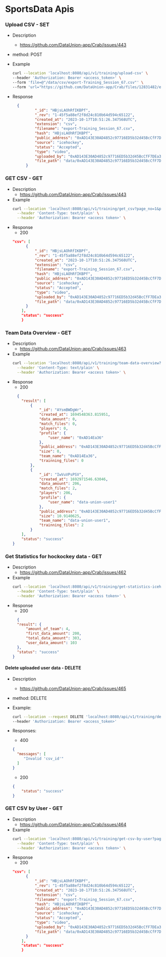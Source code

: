 # SportsData Apis

### Upload CSV - SET

- Description
  - https://github.com/DataUnion-app/Crab/issues/443
- method: POST
- Example
  ```bash
  curl --location 'localhost:8080/api/v1/training/upload-csv' \
  --header 'Authorization: Bearer <access_token>' \
  --form 'file=@"/data/csv/export-Training_Session_67.csv"' \
  --form 'url="https://github.com/DataUnion-app/Crab/files/12831482/export-Training_Session_67.csv"' \
  ```
- Response

  ```JSON
    {
            "_id": "HBjsLAOhRfIKBPf",
            "_rev": "1-45f5a88ef2f8d24c810b64d594c65122",
            "created_at": "2023-10-17T10:51:26.347568UTC",
            "extension": "csv",
            "filename": "export-Training_Session_67.csv",
            "hash": "HBjsLAOhRfIKBPf",
            "public_address": "0xAD143E30AD4852c97716ED5b32d45BcCfF7DEa36",
            "source": "icehockey",
            "status": "Accepted",
            "type": "video",
            "uploaded_by": "0xAD143E30AD4852c97716ED5b32d45BcCfF7DEa36",
            "file_path": "data/0xAD143E30AD4852c97716ED5b32d45BcCfF7DEa36/0xAD143E30AD4852c97716ED5b32d45BcCfF7DEa36-export-Training_Session_67.csv"
        }
  ```

### GET CSV - GET

- Description
  - https://github.com/DataUnion-app/Crab/issues/443
- Example
  ```bash
  curl --location 'localhost:8080/api/v1/training/get_csv?page_no=1&per_page=10' \
    --header 'Content-Type: text/plain' \
    --header 'Authorization: Bearer <access token>' \
  ```
- Response
  - 200
  ```JSON
  "csv": [
        {
            "_id": "HBjsLAOhRfIKBPf",
            "_rev": "1-45f5a88ef2f8d24c810b64d594c65122",
            "created_at": "2023-10-17T10:51:26.347568UTC",
            "extension": "csv",
            "filename": "export-Training_Session_67.csv",
            "hash": "HBjsLAOhRfIKBPf",
            "public_address": "0xAD143E30AD4852c97716ED5b32d45BcCfF7DEa36",
            "source": "icehockey",
            "status": "Accepted",
            "type": "video",
            "uploaded_by": "0xAD143E30AD4852c97716ED5b32d45BcCfF7DEa36",
            "file_path": "data/0xAD143E30AD4852c97716ED5b32d45BcCfF7DEa36/0xAD143E30AD4852c97716ED5b32d45BcCfF7DEa36-export-Training_Session_67.csv"
        }
      ],
      "status": "success"
      }
  ```

### Team Data Overview - GET

- Description
  - https://github.com/DataUnion-app/Crab/issues/463
- Example
  ```bash
  curl --location 'localhost:8080/api/v1/training/team-data-overview?per_page=2&page_no=1' \
    --header 'Content-Type: text/plain' \
    --header 'Authorization: Bearer <access token>' \
  ```
- Response
  - 200
  ```JSON
    {
      "result": [
          {
              "_id": "AYsmBWDgWr",
              "created_at": 1694548363.815951,
              "data_amount": 0,
              "match_files": 0,
              "players": 0,
              "profile": {
                  "user_name": "0xAD14Ea36"
              },
              "public_address": "0xAD143E30AD4852c97716ED5b32d45BcCfF7DEa36",
              "size": 0,
              "team_name": "0xAD14Ea36",
              "trainning_files": 0
          },
          {
              "_id": "IwVuVPsPSV",
              "created_at": 1692971546.63046,
              "data_amount": 206,
              "match_files": 2,
              "players": 206,
              "profile": {
                  "user_name": "data-union-user1"
              },
              "public_address": "0xAD143E30AD4852c97716ED5b32d45BcCfF7DEa32",
              "size": 10.9140625,
              "team_name": "data-union-user1",
              "trainning_files": 2
          }
      ],
      "status": "success"
  }
  ```

### Get Statistics for hockockey data - GET

- Description
  - https://github.com/DataUnion-app/Crab/issues/462
- Example
  ```bash
  curl --location 'localhost:8080/api/v1/training/get-statistics-icehockey-data' \
    --header 'Content-Type: text/plain' \
    --header 'Authorization: Bearer <access token>' \
  ```
- Response
  - 200
  ```JSON
    {
    "result": {
        "amount_of_team": 4,
        "first_data_amount": 200,
        "total_data_amount": 303,
        "user_data_amount": 103
    },
    "status": "success"
  }
  ```

#### Delete uploaded user data - DELETE

- Description
  - https://github.com/DataUnion-app/Crab/issues/465
- method: DELETE
- Example:

  ```bash
  curl --location --request DELETE 'localhost:8080/api/v1/training/delete-csv/<id>' \
  --header 'Authorization: Bearer <access_token>'
  ```

- Responses:

    - 400

  ```JSON
  {
    "messages": [
       "Invalid 'csv_id'"
    ]
  }
  ```

    - 200

  ```JSON
  {
      "status": "success"
  }
  ```
  
### GET CSV by User - GET

- Description
  - https://github.com/DataUnion-app/Crab/issues/464
- Example
  ```bash
  curl --location 'localhost:8080/api/v1/training/get-csv-by-user?page_no=1&per_page=10' \
    --header 'Content-Type: text/plain' \
    --header 'Authorization: Bearer <access token>' \
  ```
- Response
  - 200
  ```JSON
  "csv": [
        {
            "_id": "HBjsLAOhRfIKBPf",
            "_rev": "1-45f5a88ef2f8d24c810b64d594c65122",
            "created_at": "2023-10-17T10:51:26.347568UTC",
            "extension": "csv",
            "filename": "export-Training_Session_67.csv",
            "hash": "HBjsLAOhRfIKBPf",
            "public_address": "0xAD143E30AD4852c97716ED5b32d45BcCfF7DEa36",
            "source": "icehockey",
            "status": "Accepted",
            "type": "video",
            "uploaded_by": "0xAD143E30AD4852c97716ED5b32d45BcCfF7DEa36",
            "file_path": "data/0xAD143E30AD4852c97716ED5b32d45BcCfF7DEa36/0xAD143E30AD4852c97716ED5b32d45BcCfF7DEa36-export-Training_Session_67.csv"
        }
      ],
      "status": "success"
      }
  ```